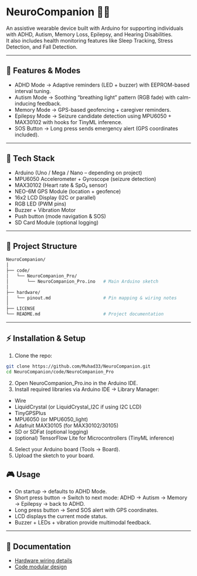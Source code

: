 # NeuroCompanion 🧠💡

An assistive wearable device built with Arduino for supporting individuals with ADHD, Autism, Memory Loss, Epilepsy, and Hearing Disabilities.  
It also includes health monitoring features like Sleep Tracking, Stress Detection, and Fall Detection.  

---

## 🌟 Features & Modes
- ADHD Mode → Adaptive reminders (LED + buzzer) with EEPROM-based interval tuning.
- Autism Mode → Soothing “breathing light” pattern (RGB fade) with calm-inducing feedback.
- Memory Mode → GPS-based geofencing + caregiver reminders.
- Epilepsy Mode → Seizure candidate detection using MPU6050 + MAX30102 with hooks for TinyML inference.
- SOS Button → Long press sends emergency alert (GPS coordinates included).
 
---

## 🔧 Tech Stack
- Arduino (Uno / Mega / Nano – depending on project)
- MPU6050 Accelerometer + Gyroscope (seizure detection)
- MAX30102 (Heart rate & SpO₂ sensor)
- NEO-6M GPS Module (location + geofence)
- 16x2 LCD Display (I2C or parallel)
- RGB LED (PWM pins)
- Buzzer + Vibration Motor
- Push button (mode navigation & SOS)
- SD Card Module (optional logging)
---

## 📂 Project Structure
```bash
NeuroCompanion/
│
├── code/
│   └── NeuroCompanion_Pro/
│       └── NeuroCompanion_Pro.ino   # Main Arduino sketch
│
├── hardware/
│   └── pinout.md                    # Pin mapping & wiring notes
│
├── LICENSE
└── README.md                        # Project documentation
```

---
## ⚡ Installation & Setup

1. Clone the repo:
```bash
git clone https://github.com/Muhad33/NeuroCompanion.git
cd NeuroCompanion/code/NeuroCompanion_Pro
```

2. Open NeuroCompanion_Pro.ino in the Arduino IDE.
3. Install required libraries via Arduino IDE → Library Manager:
  - Wire
  - LiquidCrystal (or LiquidCrystal_I2C if using I2C LCD)
  - TinyGPSPlus
  - MPU6050 (or MPU6050_light)
  - Adafruit MAX30105 (for MAX30102/30105)
  - SD or SDFat (optional logging)
  - (optional) TensorFlow Lite for Microcontrollers (TinyML inference)
4. Select your Arduino board (Tools → Board).
5. Upload the sketch to your board.

## 🎮 Usage

- On startup → defaults to ADHD Mode.
- Short press button → Switch to next mode:
ADHD → Autism → Memory → Epilepsy → back to ADHD.
- Long press button → Send SOS alert with GPS coordinates.
- LCD displays the current mode status.
- Buzzer + LEDs + vibration provide multimodal feedback.
 ---
## 📖 Documentation

- [Hardware wiring details](hardware/pinout.md)  
- [Code modular design](code/NeuroCompanion_Pro.ino)




